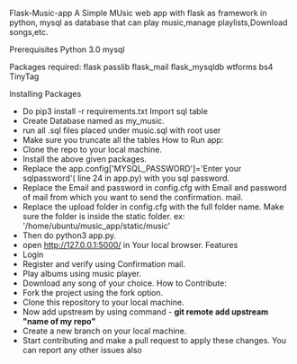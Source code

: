 Flask-Music-app
A Simple MUsic web app with flask as framework in python, mysql as database that can play music,manage playlists,Download songs,etc.

Prerequisites
Python 3.0
mysql

Packages required:
flask
passlib
flask_mail
flask_mysqldb
wtforms
bs4
TinyTag

Installing Packages
* Do pip3 install -r requirements.txt
Import sql table
* Create Database named as my_music.
* run all .sql files placed under music.sql with root user
* Make sure you truncate all the tables 
How to Run app:
* Clone the repo to your local machine.
* Install the above given packages.
* Replace the app.config['MYSQL_PASSWORD']='Enter your sqlpassword'( line 24 in app.py) with you sql password.
* Replace the Email and password in config.cfg with Email and password of mail from which you want to send the confirmation. mail.
* Replace the upload folder in config.cfg with the full folder name. Make sure the folder is inside the static folder. ex: '/home/ubuntu/music_app/static/music'
* Then do python3 app.py.
* open http://127.0.0.1:5000/ in Your local browser.
Features
 * Login
 * Register and verify using Confirmation mail.
 * Play albums using music player.
 * Download any song of your choice.
How to Contribute:
  * Fork the project using the fork option.
  * Clone this repository to your local machine.
  * Now add upstream by using command - **git remote add upstream "name of my repo"**
  * Create a new branch on your local machine.
  * Start contributing and make a pull request to apply these changes.
You can report any other issues also
